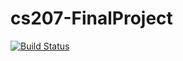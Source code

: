 # cs207-FinalProject

[![Build Status](https://travis-ci.org/D-Y-F-S/cs207-FinalProject.svg?branch=master)](https://travis-ci.org/D-Y-F-S/cs207-FinalProject)
